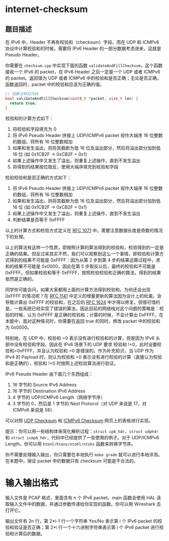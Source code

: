 # internet-checksum

## 题目描述

在 IPv6 中，Header 不再有校验和（checksum）字段，而在 UDP 和 ICMPv6 协议中计算校验和的时候，需要将 IPv6 Header 的一部分数据考虑进来，这就是 Pseudo Header。

你需要在 `checksum.cpp` 中实现下面的函数 `validateAndFillChecksum`，这个函数接收一个 IPv6 的 packet，在 IPv6 Header 之后一定是一个 UDP 或者 ICMPv6 的 packet。返回值为 UDP 或者 ICMPv6 中的校验和是否正确；无论是否正确，函数返回时，packet 中的校验和应该为正确的值。

```cpp
// 函数注释见代码
bool validateAndFillChecksum(uint8_t *packet, size_t len) {
  return true;
}
```

校验和的计算方式如下：

1. 将校验和字段填充为 0
2. 将 IPv6 Pseudo Header 拼接上 UDP/ICMPv6 packet 视作大端序 16 位整数的数组，将所有 16 位整数相加
3. 如果和发生溢出，则将其截断为低 16 位及溢出部分，然后将溢出部分加到低 16 位
   (如 0x1CB2F -> 0xCB2F + 0x1)
4. 如果上述操作中又发生了溢出，则重复上述操作，直到不发生溢出
5. 将得到的结果按位取反，使用大端序填充到校验和字段

检验校验和是否正确的方式如下：

1. 将 IPv6 Pseudo Header 拼接上 UDP/ICMPv6 packet 视作大端序 16 位整数的数组，将所有 16 位整数相加
2. 如果和发生溢出，则将其截断为低 16 位及溢出部分，然后将溢出部分加到低 16 位
   (如 0x1CB2F -> 0xCB2F + 0x1)
3. 如果上述操作中又发生了溢出，则重复上述操作，直到不发生溢出
4. 判断结果是否等于 0xFFFF

以上的计算方式和检验方式定义在 [RFC 1071](https://datatracker.ietf.org/doc/html/rfc1071) 中。需要注意数据长度是奇数的情况下的处理。

以上的算法有这样一个性质，即按照计算的算法得到的校验和，检验得到的一定是正确的结果。但反过来其实不然，我们可以观察到这么一个事情，即校验和计算方式得到的结果不可能是 0xFFFF：因为从第 2 步到第 4 步的结果运算过程中，求和的结果不可能是 0x0000，因此在第 5 步取反以后，最终的校验和不可能是 0xFFFF。但如果校验和等于 0xFFFF，按照检验校验和正确的算法，得到的结果依然是正确的。

同学你可能会问，如果大家都用上面的计算方法得到校验和，为何还会出现 0xFFFF 的情况呢？在 [RFC 1141](https://datatracker.ietf.org/doc/html/rfc1141) 中定义的增量更新的算法因为设计上的纰漏，会导致计算出 0xFFFF 的校验和，在之后的 [RFC 1624](https://datatracker.ietf.org/doc/html/rfc1624) 中才得以修复。但很可惜的是，一些系统已经实现了错误的算法，因此目前的网络栈对这个问题的策略是：校验的时候，认为 0xFFFF 是正确的校验和；计算的时候，不会计算出 0xFFFF。在本题中，面对这种情况时，你需要在返回 true 的同时，修改 packet 中的校验和为 0x0000。

特别地，在 UDP 中，校验和 =0 表示没有进行校验和的计算，但是因为 IPv6 头部中没有校验和字段，因此在 IPv6 场景下的 UDP 要求 校验和 !=0，此时设置校验和=0xFFFF，并且认为校验和 =0 是错误的。作为补充知识，当 UDP 作为 IPv4 的 Payload 时，则认为校验和 =0 表示没有进行校验的计算（直接认为校验和是正确的），校验和 !=0 时按照上述检验算法进行验证。

IPv6 Pseudo Header 由下面几个东西组成：

1. 16 字节的 Source IPv6 Address
2. 16 字节的 Destination IPv6 Address
3. 4 字节的 UDP/ICMPv6 Length（网络字节序）
4. 3 字节的 0，然后是 1 字节的 Next Protocol（对 UDP 来说是 17，对 ICMPv6 来说是 58）

可以对照 [UDP Checksum](https://en.wikipedia.org/wiki/User_Datagram_Protocol#IPv6_pseudo_header)  和 [ICMPv6 Checksum](https://en.wikipedia.org/wiki/Internet_Control_Message_Protocol_for_IPv6#Checksum) 网页上的表格进行实现。

提示：你可以用一些结构体来简化解析过程：`struct ip6_hdr`、`struct udphdr` 和 `struct icmp6_hdr`，代码中已经提供了一些使用的例子。对于 UDP/ICMPv6 Length，你可以用 `htonl/htons/ntohl/ntohs` 函数来转换字节序。

你不需要处理输入输出，你只需要在本地执行 `make grade` 就可以进行本地评测。在本题中，保证 packet 中的数据只有 checksum 可能是不合法的。

# 输入输出格式

输入文件是 PCAP 格式，里面含有 n 个 IPv6 packet，main 函数会使用 HAL 读取输入文件中的数据，并通过参数传递给你实现的函数。你可以用 Wireshark 去打开它。

输出文件有 2n 行，第 2\*i-1 行一个字符串 Yes/No 表示第 i 个 IPv6 packet 的校验和验证是否正确；第 2\*i 行一个十六进制字符串表示第 i 个 IPv6 packet 进行校验和计算后的数据。
